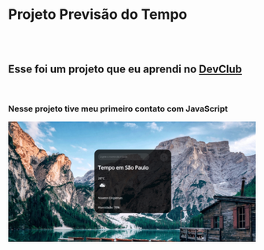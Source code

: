 <h1>Projeto Previsão do Tempo</h1>
<br>
<br>
<h2>Esse foi um projeto que eu aprendi no <a href="https:rodolfomori.com.br/devclub">DevClub</a></h2>
<br>
<h3>Nesse projeto tive meu primeiro contato com JavaScript</h3>

<img src="https://github.com/MatheusPereira033/projeto-previsao-do-tempo/blob/master/Screenshot_1.png?raw=true">
